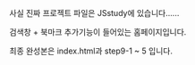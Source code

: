 사실 진짜 프로젝트 파일은 JSstudy에 있습니다......

검색창 + 북마크 추가기능이 들어있는 홈페이지입니다.

최종 완성본은 index.html과 step9-1 ~ 5 입니다.
